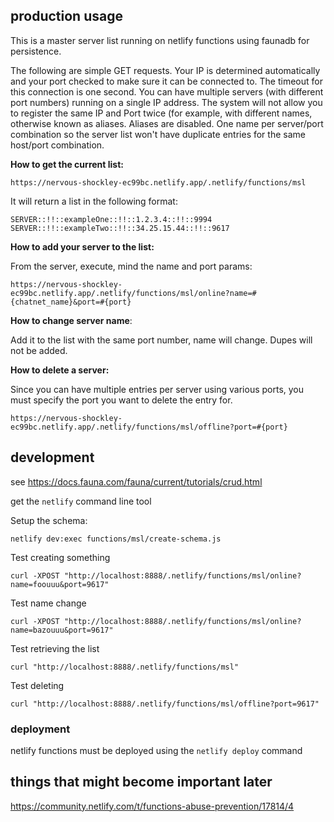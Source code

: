 ## production usage

This is a master server list running on netlify functions using faunadb for persistence.

The following are simple GET requests. Your IP is determined automatically and your port checked to make sure it can be connected to. The timeout for this connection is one second. You can have multiple servers (with different port numbers) running on a single IP address. The system will not allow you to register the same IP and Port twice (for example, with different names, otherwise known as aliases. Aliases are disabled. One name per server/port combination so the server list won't have duplicate entries for the same host/port combination.

**How to get the current list:**

`https://nervous-shockley-ec99bc.netlify.app/.netlify/functions/msl`

It will return a list in the following format:

```
SERVER::!!::exampleOne::!!::1.2.3.4::!!::9994
SERVER::!!::exampleTwo::!!::34.25.15.44::!!::9617
```

**How to add your server to the list:**

From the server, execute, mind the name and port params:

`https://nervous-shockley-ec99bc.netlify.app/.netlify/functions/msl/online?name=#{chatnet_name}&port=#{port}`

**How to change server name**:

Add it to the list with the same port number, name will change. Dupes will not be added.

**How to delete a server:**

Since you can have multiple entries per server using various ports, you must specify the port you want to delete the entry for.

`https://nervous-shockley-ec99bc.netlify.app/.netlify/functions/msl/offline?port=#{port}`


## development

see https://docs.fauna.com/fauna/current/tutorials/crud.html

get the `netlify` command line tool

Setup the schema: 

`netlify dev:exec functions/msl/create-schema.js`

Test creating something

`curl -XPOST "http://localhost:8888/.netlify/functions/msl/online?name=foouuu&port=9617"`

Test name change

`curl -XPOST "http://localhost:8888/.netlify/functions/msl/online?name=bazouuu&port=9617"`

Test retrieving the list

`curl "http://localhost:8888/.netlify/functions/msl"`

Test deleting

`curl "http://localhost:8888/.netlify/functions/msl/offline?port=9617"`

### deployment

netlify functions must be deployed using the `netlify deploy` command

## things that might become important later

https://community.netlify.com/t/functions-abuse-prevention/17814/4
